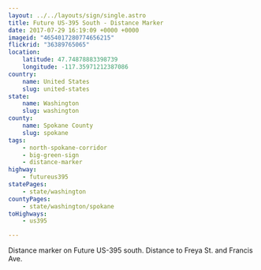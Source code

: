 ```yaml
---
layout: ../../layouts/sign/single.astro
title: Future US-395 South - Distance Marker
date: 2017-07-29 16:19:09 +0000 +0000
imageid: "4654017280774656215"
flickrid: "36389765065"
location:
    latitude: 47.74878883398739
    longitude: -117.35971212387086
country:
    name: United States
    slug: united-states
state:
    name: Washington
    slug: washington
county:
    name: Spokane County
    slug: spokane
tags:
    - north-spokane-corridor
    - big-green-sign
    - distance-marker
highway:
    - futureus395
statePages:
    - state/washington
countyPages:
    - state/washington/spokane
toHighways:
    - us395

---
```

Distance marker on Future US-395 south.  Distance to Freya St. and Francis Ave.
